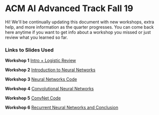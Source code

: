 # ACM AI Advanced Track Fall 19

Hi! We'll be continually updating this document with new workshops, extra help, and more information as the quarter progresses.  You can come back here anytime if you want to get info about a workshop you missed or just review what you learned so far.

### Links to Slides Used

__Workshop 1__ [Intro + Logistic Review](https://tinyurl.com/advtrack-fall19-week3)

__Workshop 2__ [Introduction to Neural Networks](https://tinyurl.com/advtrack-fall19-week4)

__Workshop 3__ [Neural Networks Code](https://tinyurl.com/advtrack-fall19-week5)

__Workshop 4__ [Convolutional Neural Networks](https://tinyurl.com/advtrack-fall19-week6)

__Workshop 5__ [ConvNet Code](https://tinyurl.com/advtrack-fall19-week7)

__Workshop 6__ [Recurrent Neural Networks and Conclusion](https://tinyurl.com/advtrack-fall19-week8)
